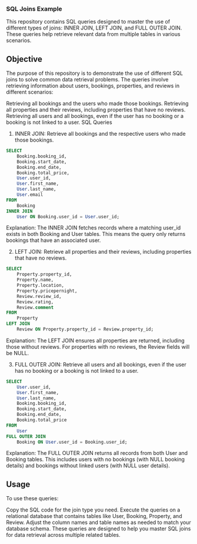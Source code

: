 ### SQL Joins Example
This repository contains SQL queries designed to master the use of different types of joins: INNER JOIN, LEFT JOIN, and FULL OUTER JOIN. These queries help retrieve relevant data from multiple tables in various scenarios.

## Objective
The purpose of this repository is to demonstrate the use of different SQL joins to solve common data retrieval problems. The queries involve retrieving information about users, bookings, properties, and reviews in different scenarios:

Retrieving all bookings and the users who made those bookings.
Retrieving all properties and their reviews, including properties that have no reviews.
Retrieving all users and all bookings, even if the user has no booking or a booking is not linked to a user.
SQL Queries

1. INNER JOIN: Retrieve all bookings and the respective users who made those bookings.

```sql
SELECT 
    Booking.booking_id,
    Booking.start_date,
    Booking.end_date,
    Booking.total_price,
    User.user_id,
    User.first_name,
    User.last_name,
    User.email
FROM 
    Booking
INNER JOIN 
    User ON Booking.user_id = User.user_id;
```

Explanation:
The INNER JOIN fetches records where a matching user_id exists in both Booking and User tables. This means the query only returns bookings that have an associated user.

2. LEFT JOIN: Retrieve all properties and their reviews, including properties that have no reviews.

```sql
SELECT 
    Property.property_id,
    Property.name,
    Property.location,
    Property.pricepernight,
    Review.review_id,
    Review.rating,
    Review.comment
FROM 
    Property
LEFT JOIN 
    Review ON Property.property_id = Review.property_id;
```

Explanation:
The LEFT JOIN ensures all properties are returned, including those without reviews. For properties with no reviews, the Review fields will be NULL.

3. FULL OUTER JOIN: Retrieve all users and all bookings, even if the user has no booking or a booking is not linked to a user.

```sql
SELECT 
    User.user_id,
    User.first_name,
    User.last_name,
    Booking.booking_id,
    Booking.start_date,
    Booking.end_date,
    Booking.total_price
FROM 
    User
FULL OUTER JOIN 
    Booking ON User.user_id = Booking.user_id;
```

Explanation:
The FULL OUTER JOIN returns all records from both User and Booking tables. This includes users with no bookings (with NULL booking details) and bookings without linked users (with NULL user details).

## Usage
To use these queries:

Copy the SQL code for the join type you need.
Execute the queries on a relational database that contains tables like User, Booking, Property, and Review.
Adjust the column names and table names as needed to match your database schema.
These queries are designed to help you master SQL joins for data retrieval across multiple related tables.